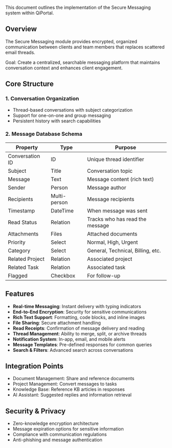 This document outlines the implementation of the Secure Messaging system within QiPortal.
## Overview

The Secure Messaging module provides encrypted, organized communication between clients and team members that replaces scattered email threads.

Goal: Create a centralized, searchable messaging platform that maintains conversation context and enhances client engagement.

## Core Structure

### 1. Conversation Organization

- Thread-based conversations with subject categorization
- Support for one-on-one and group messaging
- Persistent history with search capabilities

### 2. Message Database Schema

| Property | Type | Purpose |
| --- | --- | --- |
| Conversation ID | ID | Unique thread identifier |
| Subject | Title | Conversation topic |
| Message | Text | Message content (rich text) |
| Sender | Person | Message author |
| Recipients | Multi-person | Message recipients |
| Timestamp | DateTime | When message was sent |
| Read Status | Relation | Tracks who has read the message |
| Attachments | Files | Attached documents |
| Priority | Select | Normal, High, Urgent |
| Category | Select | General, Technical, Billing, etc. |
| Related Project | Relation | Associated project |
| Related Task | Relation | Associated task |
| Flagged | Checkbox | For follow-up |

## Features

- **Real-time Messaging**: Instant delivery with typing indicators
- **End-to-End Encryption**: Security for sensitive communications
- **Rich Text Support**: Formatting, code blocks, and inline images
- **File Sharing**: Secure attachment handling
- **Read Receipts**: Confirmation of message delivery and reading
- **Thread Management**: Ability to merge, split, or archive threads
- **Notification System**: In-app, email, and mobile alerts
- **Message Templates**: Pre-defined responses for common queries
- **Search & Filters**: Advanced search across conversations

## Integration Points

- Document Management: Share and reference documents
- Project Management: Convert messages to tasks
- Knowledge Base: Reference KB articles in responses
- AI Assistant: Suggested replies and information retrieval

## Security & Privacy

- Zero-knowledge encryption architecture
- Message expiration options for sensitive information
- Compliance with communication regulations
- Anti-phishing and message authentication